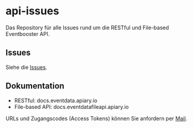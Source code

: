 # api-issues

Das Repository für alle Issues rund um die RESTful und File-based Eventbooster API. 

## Issues

Siehe die [Issues](/issues).

## Dokumentation

- RESTful:
  docs.eventdata.apiary.io
- File-based API:
  docs.eventdatafileapi.apiary.io
  
URLs und Zugangscodes (Access Tokens) können Sie anfordern per [Mail](mailto:api@eventbooster.ch).
